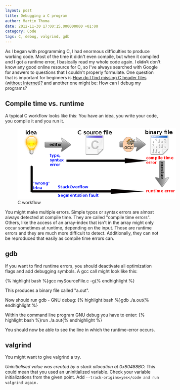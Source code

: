 ```yaml
---
layout: post
title: Debugging a C program
author: Martin Thoma
date: 2012-11-30 17:00:15.000000000 +01:00
category: Code
tags: C, debug, valgrind, gdb
---
```

As I began with programming C, I had enormous difficulties to produce working code. Most of the time it didn't even compile, but when it compiled and I got a runtime error, I basically read my whole code again. I <strike>didn't</strike> don't know any good online resource for C, so I've always searched with Google for answers to questions that I couldn't properly formulate. One question that is important for beginners is <a href="http://stackoverflow.com/q/12949290/562769">How do I find missing C header files (without Internet)?</a> and another one might be: How can I debug my programs?

<h2>Compile time vs. runtime</h2>
A typical C workflow looks like this: You have an idea, you write your code, you compile it and you run it.
<figure class="aligncenter">
            <a href="../images/2012/11/c-workflow.png"><img src="../images/2012/11/c-workflow.png" alt="C workflow" style="max-width:512px;max-height:229px" class="size-full wp-image-49641"/></a>
            <figcaption class="text-center">C workflow</figcaption>
        </figure>

You might make multiple errors. Simple typos or syntax errors are almost always detected at compile time. They are called "compile time errors". Others, like the access of an array-index that isn't in the array might only occur sometimes at runtime, depending on the input. Those are runtime errors and they are much more difficult to detect. Additionally, they can not be reproduced that easily as compile time errors can.

<h2>gdb</h2>
If you want to find runtime errors, you should deactivate all optimization flags and add debugging symbols. A gcc call might look like this:

{% highlight bash %}gcc mySourceFile.c -g{% endhighlight %}

This produces a binary file called "a.out".

Now should run gdb - GNU debug:
{% highlight bash %}gdb ./a.out{% endhighlight %}

Within the command line program GNU debug you have to enter:
{% highlight bash %}run ./a.out{% endhighlight %}

You should now be able to see the line in which the runtime-error occurs.

<h2>valgrind</h2>
You might want to give valgrind a try.

<em>Uninitialised value was created by a stack allocation at 0x80488BC</em>: This could mean that you used an uninitialized variable. Check your variable initializations from the given point. Add <code>--track-origins=yes</code and run valgrind again.
